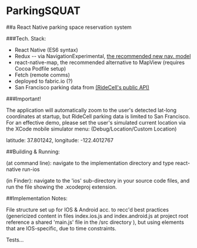 # ParkingSQUAT

##a React Native parking space reservation system


###Tech. Stack:
* React Native (ES6 syntax)
* Redux -- via NavigationExperimental, [the recommended new nav. model](https://medium.com/@dabit3/react-native-what-navigator-should-i-use-2ff59ec2b2d#.b78a9j7j0)
* react-native-map, the recommended alternative to MapView (requires Cocoa Podfile setup)
* Fetch (remote comms)
* deployed to fabric.io (?)
* San Francisco parking data from [(RideCell's public API)](http://ridecellparking.herokuapp.com/api/v1/parkinglocations)

###Important!

The application will automatically zoom to the user's detected lat-long coordinates at startup, but RideCell parking data is limited to San Francisco. For an effective demo, please set the user's simulated current location via the XCode mobile simulator menu: (Debug/Location/Custom Location)

latitude: 37.801242, longitude: -122.4012767

##Building & Running:

(at command line): navigate to the implementation directory and type react-native run-ios

(in Finder): navigate to the 'ios' sub-directory in your source code files, and run the file showing the .xcodeproj extension.

##Implementation Notes:

File structure set up for IOS & Android acc. to recc'd best practices (genericized content in files index.ios.js and index.android.js at project root reference a shared 'main.js' file in the /src directory  ), but using elements that are IOS-specific, due to time constraints.

Tests...

